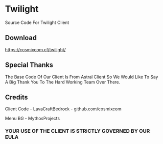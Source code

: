 # Twilight
Source Code For Twilight Client

## Download
https://cosmixcom.cf/twilight/

## Special Thanks
The Base Code Of Our Client Is From Astral Client So We Would Like To Say A Big Thank You To The Hard Working Team Over There.

## Credits
Client Code - LavaCraftBedrock - github.com/cosmixcom

Menu BG - MythosProjects

### YOUR USE OF THE CLIENT IS STRICTLY GOVERNED BY OUR EULA
